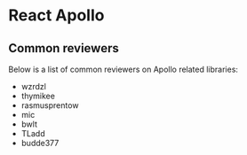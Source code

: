 # React Apollo


## Common reviewers

Below is a list of common reviewers on Apollo related libraries:

* wzrdzl
* thymikee
* rasmusprentow
* mic
* bwlt
* TLadd
* budde377
